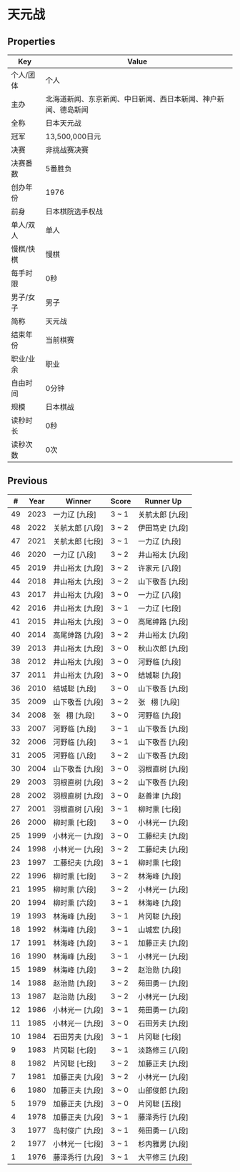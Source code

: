# 天元战

## Properties

| Key | Value |
| --- | ----- |
| 个人/团体 | 个人 |
| 主办 | 北海道新闻、东京新闻、中日新闻、西日本新闻、神户新闻、德岛新闻 |
| 全称 | 日本天元战 |
| 冠军 | 13,500,000日元 |
| 决赛 | 非挑战赛决赛 |
| 决赛番数 | 5番胜负 |
| 创办年份 | 1976 |
| 前身 | 日本棋院选手权战 |
| 单人/双人 | 单人 |
| 慢棋/快棋 | 慢棋 |
| 每手时限 | 0秒 |
| 男子/女子 | 男子 |
| 简称 | 天元战 |
| 结束年份 | 当前棋赛 |
| 职业/业余 | 职业 |
| 自由时间 | 0分钟 |
| 规模 | 日本棋战 |
| 读秒时长 | 0秒 |
| 读秒次数 | 0次 |

## Previous

| # | Year | Winner | Score | Runner Up |
| --- | --- | --- | --- | --- |
| 49 | 2023 | 一力辽 [九段] | 3 ~ 1 | 关航太郎 [九段] |
| 48 | 2022 | 关航太郎 [八段] | 3 ~ 2 | 伊田笃史 [九段] |
| 47 | 2021 | 关航太郎 [七段] | 3 ~ 1 | 一力辽 [九段] |
| 46 | 2020 | 一力辽 [八段] | 3 ~ 2 | 井山裕太 [九段] |
| 45 | 2019 | 井山裕太 [九段] | 3 ~ 2 | 许家元 [八段] |
| 44 | 2018 | 井山裕太 [九段] | 3 ~ 2 | 山下敬吾 [九段] |
| 43 | 2017 | 井山裕太 [九段] | 3 ~ 0 | 一力辽 [八段] |
| 42 | 2016 | 井山裕太 [九段] | 3 ~ 1 | 一力辽 [七段] |
| 41 | 2015 | 井山裕太 [九段] | 3 ~ 0 | 高尾绅路 [九段] |
| 40 | 2014 | 高尾绅路 [九段] | 3 ~ 2 | 井山裕太 [九段] |
| 39 | 2013 | 井山裕太 [九段] | 3 ~ 0 | 秋山次郎 [九段] |
| 38 | 2012 | 井山裕太 [九段] | 3 ~ 0 | 河野临 [九段] |
| 37 | 2011 | 井山裕太 [九段] | 3 ~ 0 | 结城聪 [九段] |
| 36 | 2010 | 结城聪 [九段] | 3 ~ 0 | 山下敬吾 [九段] |
| 35 | 2009 | 山下敬吾 [九段] | 3 ~ 2 | 张   栩 [九段] |
| 34 | 2008 | 张   栩 [九段] | 3 ~ 0 | 河野临 [九段] |
| 33 | 2007 | 河野临 [九段] | 3 ~ 1 | 山下敬吾 [九段] |
| 32 | 2006 | 河野临 [九段] | 3 ~ 1 | 山下敬吾 [九段] |
| 31 | 2005 | 河野临 [八段] | 3 ~ 2 | 山下敬吾 [九段] |
| 30 | 2004 | 山下敬吾 [九段] | 3 ~ 0 | 羽根直树 [九段] |
| 29 | 2003 | 羽根直树 [九段] | 3 ~ 2 | 山下敬吾 [九段] |
| 28 | 2002 | 羽根直树 [九段] | 3 ~ 0 | 赵善津 [九段] |
| 27 | 2001 | 羽根直树 [八段] | 3 ~ 1 | 柳时熏 [七段] |
| 26 | 2000 | 柳时熏 [七段] | 3 ~ 0 | 小林光一 [九段] |
| 25 | 1999 | 小林光一 [九段] | 3 ~ 0 | 工藤纪夫 [九段] |
| 24 | 1998 | 小林光一 [九段] | 3 ~ 2 | 工藤纪夫 [九段] |
| 23 | 1997 | 工藤纪夫 [九段] | 3 ~ 1 | 柳时熏 [七段] |
| 22 | 1996 | 柳时熏 [七段] | 3 ~ 2 | 林海峰 [九段] |
| 21 | 1995 | 柳时熏 [六段] | 3 ~ 2 | 小林光一 [九段] |
| 20 | 1994 | 柳时熏 [六段] | 3 ~ 1 | 林海峰 [九段] |
| 19 | 1993 | 林海峰 [九段] | 3 ~ 1 | 片冈聪 [九段] |
| 18 | 1992 | 林海峰 [九段] | 3 ~ 1 | 山城宏 [九段] |
| 17 | 1991 | 林海峰 [九段] | 3 ~ 1 | 加藤正夫 [九段] |
| 16 | 1990 | 林海峰 [九段] | 3 ~ 1 | 小林光一 [九段] |
| 15 | 1989 | 林海峰 [九段] | 3 ~ 2 | 赵治勋 [九段] |
| 14 | 1988 | 赵治勋 [九段] | 3 ~ 2 | 苑田勇一 [九段] |
| 13 | 1987 | 赵治勋 [九段] | 3 ~ 2 | 小林光一 [九段] |
| 12 | 1986 | 小林光一 [九段] | 3 ~ 1 | 苑田勇一 [九段] |
| 11 | 1985 | 小林光一 [九段] | 3 ~ 0 | 石田芳夫 [九段] |
| 10 | 1984 | 石田芳夫 [九段] | 3 ~ 1 | 片冈聪 [七段] |
| 9 | 1983 | 片冈聪 [七段] | 3 ~ 1 | 淡路修三 [八段] |
| 8 | 1982 | 片冈聪 [七段] | 3 ~ 2 | 加藤正夫 [九段] |
| 7 | 1981 | 加藤正夫 [九段] | 3 ~ 2 | 小林光一 [九段] |
| 6 | 1980 | 加藤正夫 [九段] | 3 ~ 0 | 山部俊郎 [九段] |
| 5 | 1979 | 加藤正夫 [九段] | 3 ~ 0 | 片冈聪 [五段] |
| 4 | 1978 | 加藤正夫 [九段] | 3 ~ 1 | 藤泽秀行 [九段] |
| 3 | 1977 | 岛村俊广 [九段] | 3 ~ 1 | 苑田勇一 [八段] |
| 2 | 1977 | 小林光一 [七段] | 3 ~ 1 | 杉内雅男 [九段] |
| 1 | 1976 | 藤泽秀行 [九段] | 3 ~ 1 | 大平修三 [九段] |

